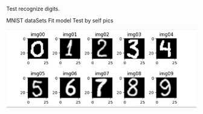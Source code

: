 Test recognize digits.

MNIST dataSets
Fit model
Test by self pics


![Alt text](./Test_imgs/digits_test.png?raw=true "Title")